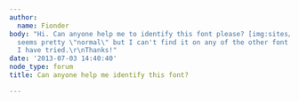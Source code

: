```yaml
---
author:
  name: Fionder
body: "Hi. Can anyone help me to identify this font please? [img:sites/default/files/old-images/Christmas_5617.jpg]\r\nIt
  seems pretty \"normal\" but I can't find it on any of the other font finder sites
  I have tried.\r\nThanks!"
date: '2013-07-03 14:40:40'
node_type: forum
title: Can anyone help me identify this font?

---
```

